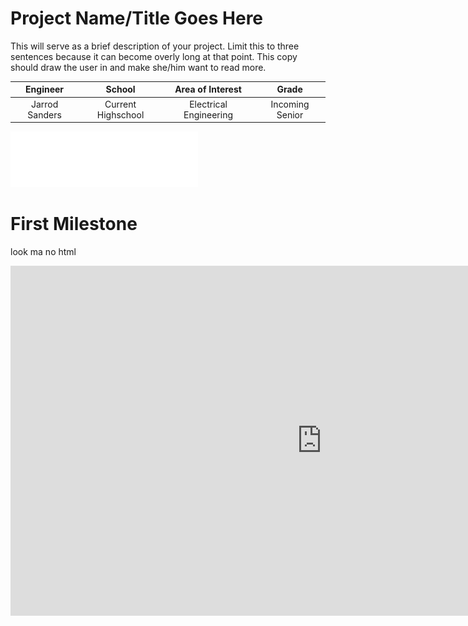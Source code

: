 ﻿# Project Name/Title Goes Here
This will serve as a brief description of your project. Limit this to three sentences because it can become overly long at that point. This copy should draw the user in and make she/him want to read more.

| **Engineer** | **School** | **Area of Interest** | **Grade** |
|:--:|:--:|:--:|:--:|
| Jarrod Sanders | Current Highschool | Electrical Engineering | Incoming Senior

![Headstone Image](https://github.com/BlueStampEng/BSE_Template_Portfolio/blob/4655d8c4b2f1d0fa5912511d0b39542520b9f88e/branding/BlueStamp-Engineering-Logo-White.png)
  
# First Milestone
 look ma no html
 
<iframe width="996" height="560.25" src="https://www.youtube.com/embed/hI0jVcSuaf8" title="YouTube video player" frameborder="0" allow="accelerometer; autoplay; clipboard-write; encrypted-media; gyroscope; picture-in-picture" allowfullscreen></iframe>
